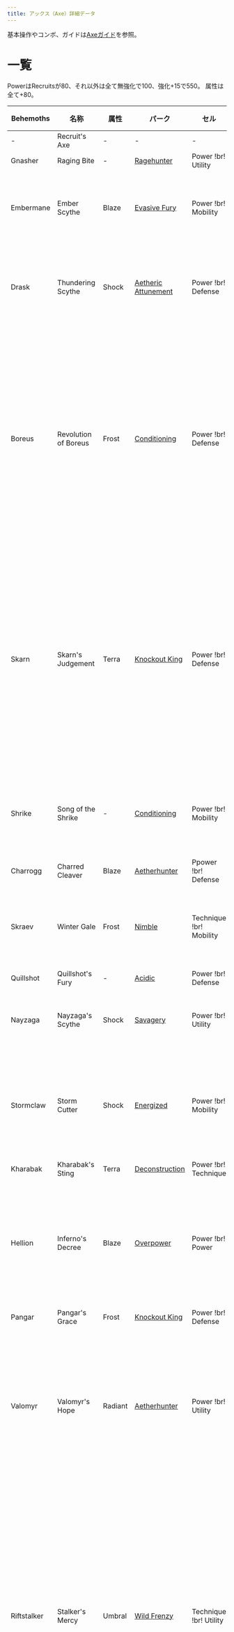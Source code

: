 ```yaml
---
title: アックス（Axe）詳細データ
---
```

基本操作やコンボ、ガイドは[Axeガイド](https://dauntlesswikijp.llism.net/basic/axe/)を参照。

# 一覧

PowerはRecruitsが80、それ以外は全て無強化で100、強化+15で550。
属性は全て+80。

| Behemoths   | 名称                   | 属性      | パーク                                                   | セル                      | 固有効果                                                                                 |
| ----------- | -------------------- | ------- | ----------------------------------------------------- | ----------------------- | ------------------------------------------------------------------------------------ |
| \-          | Recruit's Axe        | \-      | \-                                                    | \-                      | \-                                                                                   |
| Gnasher     | Raging Bite          | \-      | [Ragehunter](/data/パーク/#ragehunter)                   | Power !br! Utility      | \-                                                                                   |
| Embermane   | Ember Scythe         | Blaze   | [Evasive Fury](/data/パーク/#evasive-fury)               | Power !br! Mobility     | 通常攻撃4HIT目に+250 Partダメージ。                                                             |
| Drask       | Thundering Scythe    | Shock   | [Aetheric Attunement](/data/パーク/#aetheric-attunement) | Power !br! Defense      | ベヒモスの頭に対して+30%ダメージボーナス                                                               |
| Boreus      | Revolution of Boreus | Frost   | [Conditioning](/data/パーク/#conditioning)               | Power !br! Defense      | 弾を使用した時、Frost Spritesを生成する。次の攻撃に50のダメージボーナスと、Frost属性ダメージを付与する。Spiritは最大4匹まで。         |
| Skarn       | Skarn's Judgement    | Terra   | [Knockout King](/data/パーク/#knockout-king)             | Power !br! Defense      | ダメージを与えた際に確率（基礎ダメージに比例）で40のヘルスシールドを生成する。ヘルスシールドはスタックし、12秒間継続する。                      |
| Shrike      | Song of the Shrike   | \-      | [Conditioning](/data/パーク/#conditioning)               | Power !br! Mobility     | 回避使用後の次の攻撃に部位破壊ダメージ+100。                                                             |
| Charrogg    | Charred Cleaver      | Blaze   | [Aetherhunter](/data/パーク/#aetherhunter)               | Ppower !br! Defense     | \-                                                                                   |
| Skraev      | Winter Gale          | Frost   | [Nimble](/data/パーク/#nimble)                           | Technique !br! Mobility | 回避時、6つのIce Minesを落とす。CT30秒。                                                          |
| Quillshot   | Quillshot's Fury     | \-      | [Acidic](/data/パーク/#acidic)                           | Power !br! Defense      | \-                                                                                   |
| Nayzaga     | Nayzaga's Scythe     | Shock   | [Savagery](/data/パーク/#savagery)                       | Power !br! Utility      | 縦溜め3ベストタイミングでHP100回復                                                                 |
| Stormclaw   | Storm Cutter         | Shock   | [Energized](/data/パーク/#energized)                     | Power !br! Mobility     | 敵の攻撃を回避した後、次の武器攻撃に500％ゲージ上昇効果                                                        |
| Kharabak    | Kharabak's Sting     | Terra   | [Deconstruction](/data/パーク/#deconstruction)           | Power !br! Technique    | \-                                                                                   |
| Hellion     | Inferno's Decree     | Blaze   | [Overpower](/data/パーク/#overpower)                     | Power !br! Power        | 連続した攻撃の6HIT目に+175のBlazeダメージとBlaze属性ダメージを付与する                                         |
| Pangar      | Pangar's Grace       | Frost   | [Knockout King](/data/パーク/#knockout-king)             | Power !br! Defense      | \-                                                                                   |
| Valomyr     | Valomyr's Hope       | Radiant | [Aetherhunter](/data/パーク/#aetherhunter)               | Power !br! Utility      | チャージ後の攻撃に550のRadiantダメージを付加する。チャージ速度は現在のHPに依存する。                                     |
| Riftstalker | Stalker's Mercy      | Umbral  | [Wild Frenzy](/data/パーク/#wild-frenzy)                 | Technique !br! Utility  | ダメージを与えた際に確率（基礎ダメージに比例）でShadow Orbを生成し、5秒間一つにつき2.5%ダメージ上昇。Orbが5個以上ある場合ダメージボーナスは倍になる。 |
| Koshai      | Sovereign's Wrath    | Terra   | [Sharpened](/data/パーク/#sharpened)                     | Power !br! Utility      | 6秒間ダメージを与えないと、次の2回の攻撃時にダメージが25%上昇。                                                   |
| Rezakiri    | Edge of Dawn         | Radiant | [Cunning](/data/パーク/#cunning)                         | Power !br! Mobility     | 10%の確率で攻撃が2HITする。                                                                    |
| Shrowd      | Reaper of Night      | Umbral  | [Cunning](/data/パーク/#cunning)                         | Power !br! Utility      | ヘルス20%以下の時、+50%ダメージ。                                                                 |

# 特殊アクション

特殊ゲージがMAXの時に特殊アクションを当てる事で、ゲージの数字が増え、攻撃力が上昇する。

## Concussive Payload

初期装備。
斧をブーメランのように投げつける。
斧投げ中にもう一度特殊アクションを行う事で強力な叩きつけを出せる。
叩きつけを当てたときにゲージの段階が進む。

## Savage Wellspring

Axe Mastery Lv8 で習得可能。
斧を直線的に投げつける。
敵に当たると斧が跳ね返って戻ってくる。
高威力だが、敵に当たらないとそのまま飛んで行ってしまう。

# MOD

## Volatile Axecore

Axe Mastery 6で開放。
溜め攻撃の溜め中に周囲にダメージを与える。

## Lightweight Haft

Axe Mastery 10で開放。
横振りの溜め移動中の消費スタミナ50%減少。

## Overcharged Cylinder

Axe Mastery 16で開放。
武器ゲージの数値が4まで上がるようになる。
